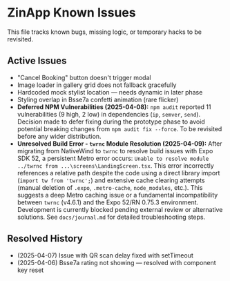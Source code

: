 # ZinApp Known Issues

This file tracks known bugs, missing logic, or temporary hacks to be revisited.

## Active Issues
- "Cancel Booking" button doesn't trigger modal
- Image loader in gallery grid does not fallback gracefully
- Hardcoded mock stylist location — needs dynamic in later phase
- Styling overlap in Bsse7a confetti animation (rare flicker)
- **Deferred NPM Vulnerabilities (2025-04-08):** `npm audit` reported 11 vulnerabilities (9 high, 2 low) in dependencies (`ip`, `semver`, `send`). Decision made to defer fixing during the prototype phase to avoid potential breaking changes from `npm audit fix --force`. To be revisited before any wider distribution.
- **Unresolved Build Error - `twrnc` Module Resolution (2025-04-09):** After migrating from NativeWind to `twrnc` to resolve build issues with Expo SDK 52, a persistent Metro error occurs: `Unable to resolve module ../twrnc from ...\screens\LandingScreen.tsx`. This error incorrectly references a relative path despite the code using a direct library import (`import tw from 'twrnc';`) and extensive cache clearing attempts (manual deletion of `.expo`, `.metro-cache`, `node_modules`, etc.). This suggests a deep Metro caching issue or a fundamental incompatibility between `twrnc` (v4.6.1) and the Expo 52/RN 0.75.3 environment. Development is currently blocked pending external review or alternative solutions. See `docs/journal.md` for detailed troubleshooting steps.

## Resolved History
- (2025-04-07) Issue with QR scan delay fixed with setTimeout
- (2025-04-06) Bsse7a rating not showing — resolved with component key reset
